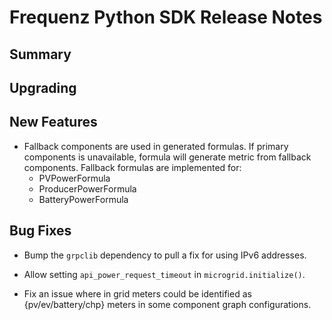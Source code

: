 # Frequenz Python SDK Release Notes

## Summary

<!-- Here goes a general summary of what this release is about -->

## Upgrading

<!-- Here goes notes on how to upgrade from previous versions, including deprecations and what they should be replaced with -->

## New Features

- Fallback components are used in generated formulas. If primary components is unavailable, formula will generate metric from fallback components. Fallback formulas are implemented for:
  - PVPowerFormula
  - ProducerPowerFormula
  - BatteryPowerFormula

## Bug Fixes

- Bump the `grpclib` dependency to pull a fix for using IPv6 addresses.

- Allow setting `api_power_request_timeout` in `microgrid.initialize()`.

- Fix an issue where in grid meters could be identified as {pv/ev/battery/chp} meters in some component graph configurations.
